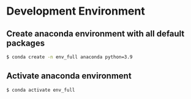 # Development Environment

## Create anaconda environment with all default packages
```bash
$ conda create -n env_full anaconda python=3.9

```

## Activate anaconda environment
```bash
$ conda activate env_full

```
